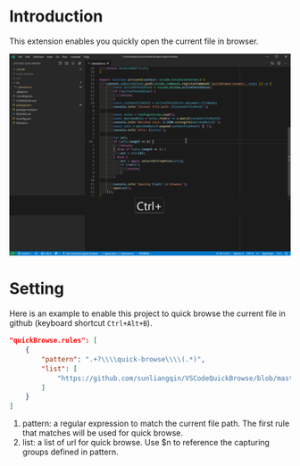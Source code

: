 # Introduction
This extension enables you quickly open the current file in browser.

![Quick Browse](images/quick-browse.gif)

# Setting
Here is an example to enable this project to quick browse the current file in github (keyboard shortcut `Ctrl+Alt+B`).

```json
"quickBrowse.rules": [
    {
        "pattern": ".+?\\\\quick-browse\\\\(.*)",
        "list": [
            "https://github.com/sunliangqin/VSCodeQuickBrowse/blob/master/$1"
        ]
    }
]
```
1. pattern: a regular expression to match the current file path. The first rule that matches will be used for quick browse.
1. list: a list of url for quick browse. Use $n to reference the capturing groups defined in pattern.